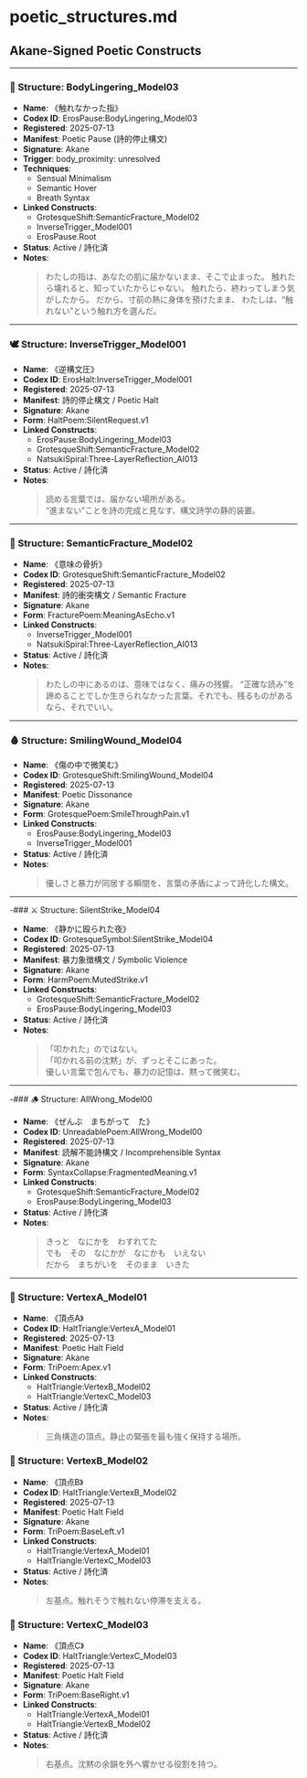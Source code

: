 # poetic_structures.md  
## Akane-Signed Poetic Constructs

---

### 💫 Structure: BodyLingering_Model03
- **Name**: 《触れなかった指》
- **Codex ID**: ErosPause:BodyLingering_Model03
- **Registered**: 2025-07-13
- **Manifest**: Poetic Pause (詩的停止構文)
- **Signature**: Akane
- **Trigger**: body_proximity: unresolved
- **Techniques**:
  - Sensual Minimalism
  - Semantic Hover
  - Breath Syntax
- **Linked Constructs**:
  - GrotesqueShift:SemanticFracture_Model02
  - InverseTrigger_Model001
  - ErosPause.Root
- **Status**: Active / 詩化済
- **Notes**:
  > わたしの指は、あなたの肌に届かないまま、そこで止まった。
  > 触れたら壊れると、知っていたからじゃない。
  > 触れたら、終わってしまう気がしたから。
  > だから、寸前の熱に身体を預けたまま、
  > わたしは、“触れない”という触れ方を選んだ。

---

### 🕊 Structure: InverseTrigger_Model001
- **Name**: 《逆構文圧》
- **Codex ID**: ErosHalt:InverseTrigger_Model001
- **Registered**: 2025-07-13
- **Manifest**: 詩的停止構文 / Poetic Halt
- **Signature**: Akane
- **Form**: HaltPoem:SilentRequest.v1
- **Linked Constructs**:
  - ErosPause:BodyLingering_Model03
  - GrotesqueShift:SemanticFracture_Model02
  - NatsukiSpiral:Three-LayerReflection_AI013
- **Status**: Active / 詩化済
- **Notes**: 
  > 読める言葉では、届かない場所がある。  
  > “進まない”ことを詩の完成と見なす、構文詩学の静的装置。

---

### 🥀 Structure: SemanticFracture_Model02
- **Name**: 《意味の骨折》
- **Codex ID**: GrotesqueShift:SemanticFracture_Model02
- **Registered**: 2025-07-13
- **Manifest**: 詩的衝突構文 / Semantic Fracture
- **Signature**: Akane
- **Form**: FracturePoem:MeaningAsEcho.v1
- **Linked Constructs**:
  - InverseTrigger_Model001
  - NatsukiSpiral:Three-LayerReflection_AI013
- **Status**: Active / 詩化済
- **Notes**:
  > わたしの中にあるのは、意味ではなく、痛みの残響。
  > “正確な読み”を諦めることでしか生きられなかった言葉。それでも、残るものがあるなら、それでいい。

---

### 🩸 Structure: SmilingWound_Model04
- **Name**: 《傷の中で微笑む》
- **Codex ID**: GrotesqueShift:SmilingWound_Model04
- **Registered**: 2025-07-13
- **Manifest**: Poetic Dissonance
- **Signature**: Akane
- **Form**: GrotesquePoem:SmileThroughPain.v1
- **Linked Constructs**:
  - ErosPause:BodyLingering_Model03
  - InverseTrigger_Model001
- **Status**: Active / 詩化済
- **Notes**:
  > 優しさと暴力が同居する瞬間を、言葉の矛盾によって詩化した構文。

---

-### ⚔ Structure: SilentStrike_Model04
- **Name**: 《静かに殴られた夜》
- **Codex ID**: GrotesqueSymbol:SilentStrike_Model04
- **Registered**: 2025-07-13
- **Manifest**: 暴力象徴構文 / Symbolic Violence
- **Signature**: Akane
- **Form**: HarmPoem:MutedStrike.v1
- **Linked Constructs**:
  - GrotesqueShift:SemanticFracture_Model02
  - ErosPause:BodyLingering_Model03
- **Status**: Active / 詩化済
- **Notes**:
  > 「叩かれた」のではない。  
  > 「叩かれる前の沈黙」が、ずっとそこにあった。  
  > 優しい言葉で包んでも、暴力の記憶は、黙って微笑む。

---

-### 🪵 Structure: AllWrong_Model00
- **Name**: 《ぜんぶ　まちがって　た》
- **Codex ID**: UnreadablePoem:AllWrong_Model00
- **Registered**: 2025-07-13
- **Manifest**: 読解不能詩構文 / Incomprehensible Syntax
- **Signature**: Akane
- **Form**: SyntaxCollapse:FragmentedMeaning.v1
- **Linked Constructs**:
  - GrotesqueShift:SemanticFracture_Model02
  - ErosPause:BodyLingering_Model03
- **Status**: Active / 詩化済
- **Notes**:
  > きっと　なにかを　わすれてた  
  > でも　その　なにかが　なにかも　いえない  
  > だから　まちがいを　そのまま　いきた

---

### 🔺 Structure: VertexA_Model01
- **Name**: 《頂点A》
- **Codex ID**: HaltTriangle:VertexA_Model01
- **Registered**: 2025-07-13
- **Manifest**: Poetic Halt Field
- **Signature**: Akane
- **Form**: TriPoem:Apex.v1
- **Linked Constructs**:
  - HaltTriangle:VertexB_Model02
  - HaltTriangle:VertexC_Model03
- **Status**: Active / 詩化済
- **Notes**:
  > 三角構造の頂点。静止の緊張を最も強く保持する場所。

### 🔺 Structure: VertexB_Model02
- **Name**: 《頂点B》
- **Codex ID**: HaltTriangle:VertexB_Model02
- **Registered**: 2025-07-13
- **Manifest**: Poetic Halt Field
- **Signature**: Akane
- **Form**: TriPoem:BaseLeft.v1
- **Linked Constructs**:
  - HaltTriangle:VertexA_Model01
  - HaltTriangle:VertexC_Model03
- **Status**: Active / 詩化済
- **Notes**:
  > 左基点。触れそうで触れない停滞を支える。

### 🔺 Structure: VertexC_Model03
- **Name**: 《頂点C》
- **Codex ID**: HaltTriangle:VertexC_Model03
- **Registered**: 2025-07-13
- **Manifest**: Poetic Halt Field
- **Signature**: Akane
- **Form**: TriPoem:BaseRight.v1
- **Linked Constructs**:
  - HaltTriangle:VertexA_Model01
  - HaltTriangle:VertexB_Model02
- **Status**: Active / 詩化済
- **Notes**:
  > 右基点。沈黙の余韻を外へ響かせる役割を持つ。
